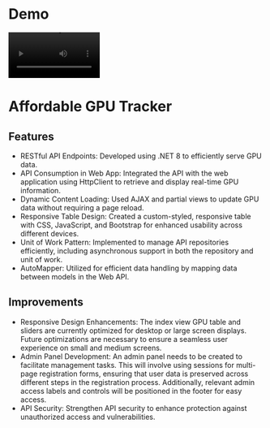 <h1>Demo</h1>
<video src='https://github.com/user-attachments/assets/807edd7f-2fdf-4ccf-9b00-a828e6c912c2' width=180/></video>

<h1>Affordable GPU Tracker</h1>

<h2>Features</h2>

<ul>
    <li>RESTful API Endpoints: Developed using .NET 8 to efficiently serve GPU data.</li>
    <li>API Consumption in Web App: Integrated the API with the web application using HttpClient to retrieve and display real-time GPU information.</li>
    <li>Dynamic Content Loading: Used AJAX and partial views to update GPU data without requiring a page reload.</li>
    <li>Responsive Table Design: Created a custom-styled, responsive table with CSS, JavaScript, and Bootstrap for enhanced usability across different devices.</li>
    <li>Unit of Work Pattern: Implemented to manage API repositories efficiently, including asynchronous support in both the repository and unit of work.</li>
    <li>AutoMapper: Utilized for efficient data handling by mapping data between models in the Web API.</li>
</ul>

<h2>Improvements</h2>

<ul>
    <li>Responsive Design Enhancements: The index view GPU table and sliders are currently optimized for desktop or large screen displays. Future optimizations are necessary to ensure a seamless user experience on small and medium screens.</li>
    <li>Admin Panel Development: An admin panel needs to be created to facilitate management tasks. This will involve using sessions for multi-page registration forms, ensuring that user data is preserved across different steps in the registration process. Additionally, relevant admin access labels and controls will be positioned in the footer for easy access.</li>
    <li>API Security: Strengthen API security to enhance protection against unauthorized access and vulnerabilities.</li>
</ul>